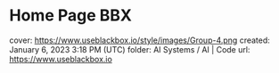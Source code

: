 # Home Page BBX

cover: https://www.useblackbox.io/style/images/Group-4.png
created: January 6, 2023 3:18 PM (UTC)
folder: AI Systems / AI | Code
url: https://www.useblackbox.io